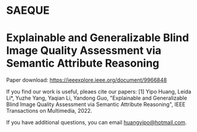 # SAEQUE
# Explainable and Generalizable Blind Image Quality Assessment via Semantic Attribute Reasoning


Paper download: https://ieeexplore.ieee.org/document/9966848


If you find our work is useful, pleaes cite our papers:
[1] Yipo Huang, Leida Li*, Yuzhe Yang, Yaqian Li, Yandong Guo, "Explainable and Generalizable Blind Image Quality Assessment via Semantic Attribute Reasoning", IEEE Transactions on Multimedia, 2022. 

If you have additional questions, you can email huangyipo@hotmail.com.
